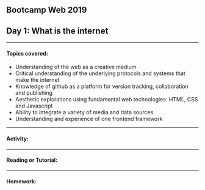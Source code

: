 ## Bootcamp Web 2019
## Day 1: What is the internet

---
#### Topics covered: 
* Understanding of the web as a creative medium
* Critical understanding of the underlying protocols and systems that make the internet
* Knowledge of github as a platform for version tracking, collaboration and publishing
* Aesthetic explorations using fundamental web technologies: HTML, CSS and Javascript
* Ability to integrate a variety of media and data sources
* Understanding and experience of one frontend framework
---

#### Activity:
---
#### Reading or Tutorial:
---
#### Homework:
